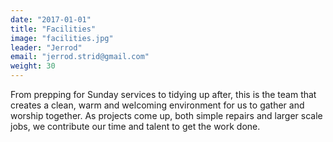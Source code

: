 ```yaml
---
date: "2017-01-01"
title: "Facilities"
image: "facilities.jpg"
leader: "Jerrod"
email: "jerrod.strid@gmail.com"
weight: 30
---
```


From prepping for Sunday services to tidying up after, this is the team that creates a clean, warm and welcoming environment for us to gather and worship together. As projects come up, both simple repairs and larger scale jobs, we contribute our time and talent to get the work done.

